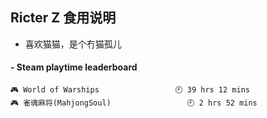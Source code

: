 ## Ricter Z 食用说明
- 喜欢猫猫，是个冇猫孤儿

<!-- steam-box start -->
#### - Steam playtime leaderboard
```text
🎮 World of Warships                 🕘 39 hrs 12 mins
🎮 雀魂麻将(MahjongSoul)                 🕘 2 hrs 52 mins
```
<!-- Powered by https://github.com/YouEclipse/steam-box . -->
<!-- steam-box end -->
